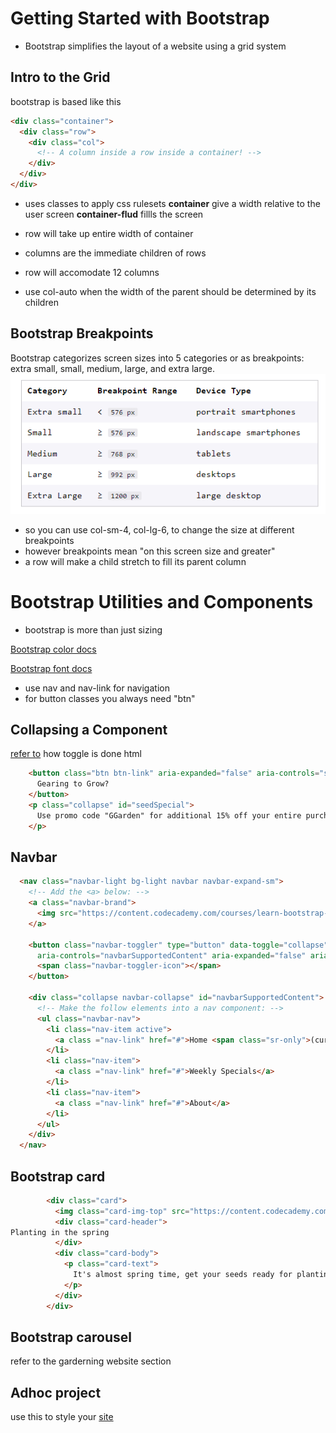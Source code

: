 # Getting Started with Bootstrap
* Bootstrap simplifies the layout of a website using a grid system


## Intro to the Grid
bootstrap is based like this
```html
<div class="container">
  <div class="row">
    <div class="col">
      <!-- A column inside a row inside a container! -->
    </div>
  </div>
</div>
```


* uses classes to apply css rulesets
__container__ give a width relative to the user screen
__container-flud__ fillls the screen

* row will take up entire width of container
* columns are the immediate children of rows
* row will accomodate 12 columns

* use col-auto when the width of the parent should be determined by its children

## Bootstrap Breakpoints
Bootstrap categorizes screen sizes into 5 categories or as breakpoints: extra small, small, medium, large, and extra large. 
![1659280030115](image/README/1659280030115.png)

* so you can use col-sm-4, col-lg-6, to change the size at different breakpoints
* however breakpoints mean "on this screen size and greater"
* a row will make a child stretch to fill its parent column

# Bootstrap Utilities and Components
* bootstrap is more than just sizing

[Bootstrap color docs](https://getbootstrap.com/docs/4.2/utilities/colors/)

[Bootstrap font docs](https://getbootstrap.com/docs/4.2/utilities/text/#font-weight-and-italics)

* use nav and nav-link for navigation
* for button classes you always need "btn"

## Collapsing a Component
[refer to](bootstrap_collapse_html_accessibility.index.html) 
how toggle is done html
```html
    <button class="btn btn-link" aria-expanded="false" aria-controls="seedSpecial" data-target="#seedSpecial"  data-toggle="collapse">
      Gearing to Grow?
    </button>
    <p class="collapse" id="seedSpecial">
      Use promo code "GGarden" for additional 15% off your entire purchase!
    </p>
```

## Navbar
```html
  <nav class="navbar-light bg-light navbar navbar-expand-sm">
    <!-- Add the <a> below: -->
    <a class="navbar-brand">
      <img src="https://content.codecademy.com/courses/learn-bootstrap-components/logo.png" alt="Gloria's Gardening Logo" height="30">
    </a>
  
    <button class="navbar-toggler" type="button" data-toggle="collapse" data-target="#navbarSupportedContent"
      aria-controls="navbarSupportedContent" aria-expanded="false" aria-label="Toggle navigation">
      <span class="navbar-toggler-icon"></span>
    </button>

    <div class="collapse navbar-collapse" id="navbarSupportedContent">
      <!-- Make the follow elements into a nav component: -->
      <ul class="navbar-nav">
        <li class="nav-item active">
          <a class ="nav-link" href="#">Home <span class="sr-only">(current)</span></a>
        </li>
        <li class="nav-item">
          <a class ="nav-link" href="#">Weekly Specials</a>
        </li>
        <li class="nav-item">
          <a class ="nav-link" href="#">About</a>
        </li>
      </ul>
    </div>
  </nav>
```

## Bootstrap card
```html
        <div class="card">
          <img class="card-img-top" src="https://content.codecademy.com/courses/learn-bootstrap-components/flowers.png"/>
          <div class="card-header">
Planting in the spring          
          </div>
          <div class="card-body">
            <p class="card-text">
              It's almost spring time, get your seeds ready for planting!
            </p>
          </div>
        </div>
```

## Bootstrap carousel
refer to the garderning website section



## Adhoc project
use this to style your [site](https://content.codecademy.com/courses/learn-bootstrap-4/adhoc/adhoc%20design%20spec.png?_gl=1*9o8k9x*_ga*NjQwOTEyOTgzNi4xNjU5Mjc3MzYy*_ga_3LRZM6TM9L*MTY1OTI3NzM2OS4xLjEuMTY1OTI4NTQyMi4zNQ..) 